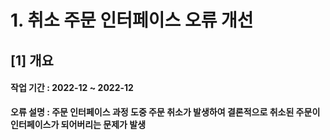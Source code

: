 # 1. 취소 주문 인터페이스 오류 개선

## \[1] 개요

#### **작업 기간 : 2022-12 \~ 2022-12**&#x20;

**오류 설명 :  주문 인터페이스 과정 도중 주문 취소가 발생하여 결론적으로 취소된 주문이 인터페이스가 되어버리는 문제가 발생**



##

